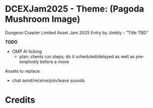 DCEXJam2025 - Theme: (Pagoda Mushroom Image)
============================

Dungeon Crawler Limited Asset Jam 2025 Entry by Jimbly - "Title TBD"

**TODO**
* OMP AI ticking
  * plan: clients run steps; do it scheduled/delayed as well as pre-emptively before a move


Assets to replace
* chat send/receive/join/leave sounds

Credits
=======

